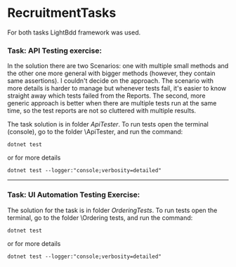 # RecruitmentTasks

For both tasks LightBdd framework was used.

### Task: API Testing exercise:

In the solution there are two Scenarios: one with multiple small methods and
the other one more general with bigger methods (however, they contain
same assertions). I couldn't decide on the approach. The scenario with more
details is harder to manage but whenever tests fail, it's easier to know
straight away which tests failed from the Reports. The second, more generic
approach is better when there are multiple tests run at the same time, so the
test reports are not so cluttered with multiple results.

The task solution is in folder *ApiTester*. To run tests open the terminal
(console), go to the folder \ApiTester, and run the command:

    dotnet test

or for more details

    dotnet test --logger:"console;verbosity=detailed"

---
### Task: UI Automation Testing Exercise:

The solution for the task is in folder *OrderingTests*. To run tests open the
terminal, go to the folder \Ordering tests, and run the command:
    
    dotnet test

or for more details
    
    dotnet test --logger:"console;verbosity=detailed"
